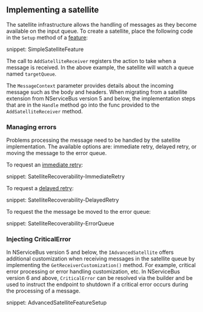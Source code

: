 
## Implementing a satellite

The satellite infrastructure allows the handling of messages as they become available on the input queue. To create a satellite, place the following code in the `Setup` method of a [feature](/nservicebus/pipeline/features.md#feature-api):

snippet: SimpleSatelliteFeature

The call to `AddSatelliteReceiver` registers the action to take when a message is received. In the above example, the satellite will watch a queue named `targetQueue`. 

The `MessageContext` parameter provides details about the incoming message such as the body and headers. When migrating from a satellite extension from NServiceBus version 5 and below, the implementation steps that are in the `Handle` method go into the func provided to the `AddSatelliteReceiver` method.


### Managing errors

Problems processing the message need to be handled by the satellite implementation. The available options are: immediate retry, delayed retry, or moving the message to the error queue.

To request an [immediate retry](/nservicebus/recoverability/#immediate-retries):

snippet: SatelliteRecoverability-ImmediateRetry

To request a [delayed retry](/nservicebus/recoverability/#delayed-retries):

snippet: SatelliteRecoverability-DelayedRetry

To request the the message be moved to the error queue:

snippet: SatelliteRecoverability-ErrorQueue


### Injecting CriticalError

In NServiceBus version 5 and below, the `IAdvancedSatellite` offers additional customization when receiving messages in the satellite queue by implementing the `GetReceiverCustomization()` method. For example, critical error processing or error handling customization, etc. In NServiceBus version 6 and above, `CriticalError` can be resolved via the builder and be used to instruct the endpoint to shutdown if a critical error occurs during the processing of a message.

snippet: AdvancedSatelliteFeatureSetup
